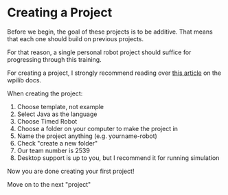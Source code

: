 # Creating a Project

Before we begin, the goal of these projects is to be additive. That means that each one should build on previous projects.

For that reason, a single personal robot project should suffice for progressing through this training.

For creating a project, I strongly recommend reading over [this article](https://docs.wpilib.org/en/stable/docs/zero-to-robot/step-4/creating-benchtop-test-program-cpp-java.html) on the wpilib docs.

When creating the project:

1. Choose template, not example
2. Select Java as the language
3. Choose Timed Robot
4. Choose a folder on your computer to make the project in
5. Name the project anything (e.g. yourname-robot)
6. Check "create a new folder"
7. Our team number is 2539
8. Desktop support is up to you, but I recommend it for running simulation

Now you are done creating your first project!

Move on to the next "project"
